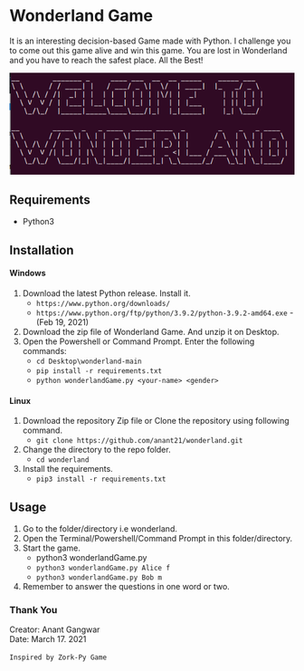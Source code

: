 # Wonderland Game
It is an interesting decision-based Game made with Python. I challenge you to come out this game alive and win this game. You are lost in Wonderland and you have to reach the safest place.
All the Best!

![alt text](https://github.com/anant21/wonderland/blob/af8ec060a01644dce0be7710c0955e14dc39a936/banner.png)

## Requirements
* Python3

## Installation
#### Windows
1. Download the latest Python release. Install it.
   * `https://www.python.org/downloads/`
   * `https://www.python.org/ftp/python/3.9.2/python-3.9.2-amd64.exe` - (Feb 19, 2021)
2. Download the zip file of Wonderland Game. And unzip it on Desktop.
3. Open the Powershell or Command Prompt. Enter the following commands:
   * `cd Desktop\wonderland-main`
   * `pip install -r requirements.txt`
   * `python wonderlandGame.py <your-name> <gender>`

#### Linux
1. Download the repository Zip file or Clone the repository using following command.
   * `git clone https://github.com/anant21/wonderland.git`
2. Change the directory to the repo folder.
   * `cd wonderland`
3. Install the requirements.
   * `pip3 install -r requirements.txt`

## Usage
1. Go to the folder/directory i.e wonderland.
2. Open the Terminal/Powershell/Command Prompt in this folder/directory.
3. Start the game.
   * python3 wonderlandGame.py <your-name> <gender>
   * `python3 wonderlandGame.py Alice f`
   * `python3 wonderlandGame.py Bob m`
4. Remember to answer the questions in one word or two.


### Thank You

Creator: Anant Gangwar \
Date: March 17. 2021

`Inspired by Zork-Py Game`
